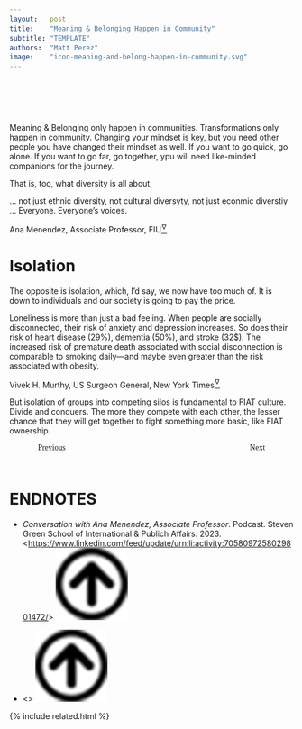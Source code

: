 ```yaml
---
layout:   post
title:    "Meaning & Belonging Happen in Community"
subtitle: "TEMPLATE"
authors:  "Matt Perez"
image:    "icon-meaning-and-belong-happen-in-community.svg"
---
```


<div style="display:none;">
 <p>Meaning & Belonging only happen in communities. The opposite, and what&rsquo;s happening a lot, is isolation.</p>
</div>

<h1>&nbsp;</h1>
 <p>Meaning & Belonging only happen in communities. Transformations only happen in community. Changing your mindset is key, but you need other people you have changed their mindset as well. <span class="_quotespan">If you want to go quick, go alone. If you want to go far, go together,</span> ypu will need like-minded companions for the journey.</p>
 <p>That is, too, what diversity is all about,
  <div class="_citation">
   <p>&hellip; not just ethnic diversity, not cultural diversyty, not just econmic diverstiy &hellip; Everyone. Everyone&rsquo;s voices.</p>
   <p class="_signature">Ana Menendez, Associate Professor, FIU<a href="#en01"><sup id="bm01">&hairsp;&nabla;&hairsp;</sup></a></p>
  </div>
 
<h1>Isolation</h1>
 <p>The opposite is isolation, which, I&rsquo;d say, we now have too much of. It is down to individuals and our society is going to pay the price.</p>
 <div class="_citation">
  <p>Loneliness is more than just a bad feeling. When people are socially disconnected, their risk of anxiety and depression increases. So does their risk of heart disease (29%), dementia (50%), and stroke (32$). The increased risk of premature death associated with social disconnection is comparable to smoking daily&mdash;and maybe even greater than the risk associated with obesity.</p>
  <p class="signature">Vivek H. Murthy, US Surgeon General, New York Times<a href="#en02"><sup id="bm02">&hairsp;&nabla;&hairsp;</sup></a></p>
 </div>
 <p>But isolation of groups into competing silos is fundamental to <span class="_paradigm">FIAT</span> culture. Divide and conquers. The more they compete with each other, the lesser chance that they will get together to fight something more basic, like <span class="_paradigm">FIAT</span> ownership.</p>

<div style="margin-bottom:1in; width:80%; padding:0 10%; font-family: American Typewriter, serif; ">
 <span style="float:left;  "><a Href="https://radicalcompanies.com/2023/04/17/feelings-are-not-enough">Previous</a></span>
 <span style="float:right; ">                                                                                  Next</span>
</div>

<h1 class="_section">ENDNOTES</h1>
 <ul>
  <li id="en01">
   <p class="_list-item">
    <em>Conversation with Ana Menendez, Associate Professor</em>.
    Podcast. Steven Green School of International & Publich Affairs.
    2023.
    &lt;<a href="https://www.linkedin.com/feed/update/urn:li:activity:7058097258029801472/" target="_blank">https://www.linkedin.com/feed/update/urn:li:activity:7058097258029801472/</a>&gt;
    <a class="_uparrow" href="#bm01"><img src="/assets/img/arrow-up-icon.png"></a>
   </p>
  </li>
  <li id="en02">
   <p class="_list-item">
    &lt;<a href="" target="_blank"></a>&gt;
    <a class="_uparrow" href="#bm02"><img src="/assets/img/arrow-up-icon.png"></a>
   </p>
  </li>
 </ul>

{% include related.html %}
